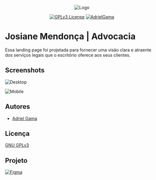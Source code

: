 <center>

![Logo](https://raw.githubusercontent.com/adrielgama/link-images/main/Capa.png?token=GHSAT0AAAAAACF3GWKBMXOTDRYDGQLNCMLEZHBC4SQ)

[![GPLv3 License](https://img.shields.io/badge/License-GPL%20v3-red.svg)](https://opensource.org/licenses/)
[![AdrielGama](https://img.shields.io/badge/Developer-adrielgama-green.svg)](http://www.adrielgama.dev/)

</center>

# Josiane Mendonça | Advocacia

Essa landing page foi projetada para fornecer uma visão clara e atraente dos serviços legais que o escritório oferece aos seus clientes.



## Screenshots

![Desktop](https://raw.githubusercontent.com/adrielgama/link-images/main/MockupDesktop.jpg?token=GHSAT0AAAAAACF3GWKBJU6ANFH5TNOXQUM2ZHBC2HQ)

![Mobile](https://raw.githubusercontent.com/adrielgama/link-images/main/MockupPhone.jpg?token=GHSAT0AAAAAACF3GWKBVOTAQB35OAT3P5DGZHBC3CQ)


## Autores

- [Adriel Gama](https://www.github.com/adrielgama)


## Licença

[GNU GPLv3](https://choosealicense.com/licenses/gpl-3.0/)


## Projeto

[![Figma](https://img.shields.io/badge/figma-%23F24E1E.svg?style=for-the-badge&logo=figma&logoColor=white)](https://www.figma.com/file/7khBS97zLX8Gmq8qEEnojA/Josiane-Mendon%C3%A7a---Landing-Page?type=design&node-id=0-1&mode=design)